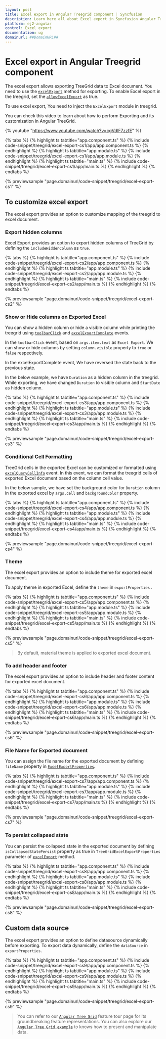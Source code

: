 ```yaml
---
layout: post
title: Excel export in Angular Treegrid component | Syncfusion
description: Learn here all about Excel export in Syncfusion Angular Treegrid component of Syncfusion Essential JS 2 and more.
platform: ej2-angular
control: Excel export 
documentation: ug
domainurl: ##DomainURL##
---
```


# Excel export in Angular Treegrid component

The excel export allows exporting TreeGrid data to Excel document. You need to use the
 [`excelExport`](https://ej2.syncfusion.com/angular/documentation/api/treegrid/#excelexport) method for exporting. To enable Excel export in the treegrid, set the [`allowExcelExport`](https://ej2.syncfusion.com/angular/documentation/api/treegrid/#allowexcelexport-boolean) as true.

To use excel export, You need to inject the `ExcelExport` module in treegrid.

You can check this video to learn about how to perform Exporting and its customization in Angular TreeGrid.

{% youtube "https://www.youtube.com/watch?v=cgVdlF7zzfE" %}

{% tabs %}
{% highlight ts tabtitle="app.component.ts" %}
{% include code-snippet/treegrid/excel-export-cs1/app/app.component.ts %}
{% endhighlight %}
{% highlight ts tabtitle="app.module.ts" %}
{% include code-snippet/treegrid/excel-export-cs1/app/app.module.ts %}
{% endhighlight %}
{% highlight ts tabtitle="main.ts" %}
{% include code-snippet/treegrid/excel-export-cs1/app/main.ts %}
{% endhighlight %}
{% endtabs %}
  
{% previewsample "page.domainurl/code-snippet/treegrid/excel-export-cs1" %}

## To customize excel export

The excel export provides an option to customize mapping of the treegrid to excel document.

### Export hidden columns

Excel Export provides an option to export hidden columns of TreeGrid by defining the `includeHiddenColumn` as `true`.

{% tabs %}
{% highlight ts tabtitle="app.component.ts" %}
{% include code-snippet/treegrid/excel-export-cs2/app/app.component.ts %}
{% endhighlight %}
{% highlight ts tabtitle="app.module.ts" %}
{% include code-snippet/treegrid/excel-export-cs2/app/app.module.ts %}
{% endhighlight %}
{% highlight ts tabtitle="main.ts" %}
{% include code-snippet/treegrid/excel-export-cs2/app/main.ts %}
{% endhighlight %}
{% endtabs %}
  
{% previewsample "page.domainurl/code-snippet/treegrid/excel-export-cs2" %}

### Show or Hide columns on Exported Excel

You can show a hidden column or hide a visible column while printing the treegrid using [`toolbarClick`](https://ej2.syncfusion.com/angular/documentation/api/treegrid#toolbarclick) and [`excelExportComplete`](https://ej2.syncfusion.com/angular/documentation/api/treegrid/#excelExportComplete) events.

In the `toolbarClick` event, based on `args.item.text` as `Excel Export`. We can show or hide columns by setting `column.visible` property to `true` or `false` respectively.

In the excelExportComplete event, We have reversed the state back to the previous state.

In the below example, we have `Duration` as a hidden column in the treegrid. While exporting, we have changed `Duration` to visible column and `StartDate` as hidden column.

{% tabs %}
{% highlight ts tabtitle="app.component.ts" %}
{% include code-snippet/treegrid/excel-export-cs3/app/app.component.ts %}
{% endhighlight %}
{% highlight ts tabtitle="app.module.ts" %}
{% include code-snippet/treegrid/excel-export-cs3/app/app.module.ts %}
{% endhighlight %}
{% highlight ts tabtitle="main.ts" %}
{% include code-snippet/treegrid/excel-export-cs3/app/main.ts %}
{% endhighlight %}
{% endtabs %}
  
{% previewsample "page.domainurl/code-snippet/treegrid/excel-export-cs3" %}

### Conditional Cell Formatting

TreeGrid cells in the exported Excel can be customized or formatted using [`excelQueryCellInfo`](https://ej2.syncfusion.com/angular/documentation/api/treegrid/#excelQueryCellInfo) event. In this event, we can format the treegrid cells of exported Excel document based on the column cell value.

In the below sample, we have set the background color for `Duration` column in the exported excel by `args.cell` and `backgroundColor` property.

{% tabs %}
{% highlight ts tabtitle="app.component.ts" %}
{% include code-snippet/treegrid/excel-export-cs4/app/app.component.ts %}
{% endhighlight %}
{% highlight ts tabtitle="app.module.ts" %}
{% include code-snippet/treegrid/excel-export-cs4/app/app.module.ts %}
{% endhighlight %}
{% highlight ts tabtitle="main.ts" %}
{% include code-snippet/treegrid/excel-export-cs4/app/main.ts %}
{% endhighlight %}
{% endtabs %}
  
{% previewsample "page.domainurl/code-snippet/treegrid/excel-export-cs4" %}

### Theme

The excel export provides an option to include theme for exported excel document.

To apply theme in exported Excel, define the `theme` in `exportProperties` .

{% tabs %}
{% highlight ts tabtitle="app.component.ts" %}
{% include code-snippet/treegrid/excel-export-cs5/app/app.component.ts %}
{% endhighlight %}
{% highlight ts tabtitle="app.module.ts" %}
{% include code-snippet/treegrid/excel-export-cs5/app/app.module.ts %}
{% endhighlight %}
{% highlight ts tabtitle="main.ts" %}
{% include code-snippet/treegrid/excel-export-cs5/app/main.ts %}
{% endhighlight %}
{% endtabs %}
  
{% previewsample "page.domainurl/code-snippet/treegrid/excel-export-cs5" %}

>By default, material theme is applied to exported excel document.

### To add header and footer

The excel export provides an option to include header and footer content for exported excel document.

{% tabs %}
{% highlight ts tabtitle="app.component.ts" %}
{% include code-snippet/treegrid/excel-export-cs6/app/app.component.ts %}
{% endhighlight %}
{% highlight ts tabtitle="app.module.ts" %}
{% include code-snippet/treegrid/excel-export-cs6/app/app.module.ts %}
{% endhighlight %}
{% highlight ts tabtitle="main.ts" %}
{% include code-snippet/treegrid/excel-export-cs6/app/main.ts %}
{% endhighlight %}
{% endtabs %}
  
{% previewsample "page.domainurl/code-snippet/treegrid/excel-export-cs6" %}

### File Name for Exported document

You can assign the file name for the exported document by defining `fileName` property in [`ExcelExportProperties`](https://ej2.syncfusion.com/angular/documentation/api/treegrid/#excelExportProperties).

{% tabs %}
{% highlight ts tabtitle="app.component.ts" %}
{% include code-snippet/treegrid/excel-export-cs7/app/app.component.ts %}
{% endhighlight %}
{% highlight ts tabtitle="app.module.ts" %}
{% include code-snippet/treegrid/excel-export-cs7/app/app.module.ts %}
{% endhighlight %}
{% highlight ts tabtitle="main.ts" %}
{% include code-snippet/treegrid/excel-export-cs7/app/main.ts %}
{% endhighlight %}
{% endtabs %}
  
{% previewsample "page.domainurl/code-snippet/treegrid/excel-export-cs7" %}

### To persist collapsed state

You can persist the collapsed state in the exported document by defining `isCollapsedStatePersist` property as true in `TreeGridExcelExportProperties` parameter of [`excelExport`](https://ej2.syncfusion.com/angular/documentation/api/treegrid/#excelexport) method.

{% tabs %}
{% highlight ts tabtitle="app.component.ts" %}
{% include code-snippet/treegrid/excel-export-cs8/app/app.component.ts %}
{% endhighlight %}
{% highlight ts tabtitle="app.module.ts" %}
{% include code-snippet/treegrid/excel-export-cs8/app/app.module.ts %}
{% endhighlight %}
{% highlight ts tabtitle="main.ts" %}
{% include code-snippet/treegrid/excel-export-cs8/app/main.ts %}
{% endhighlight %}
{% endtabs %}
  
{% previewsample "page.domainurl/code-snippet/treegrid/excel-export-cs8" %}

## Custom data source

The excel export provides an option to define datasource dynamically before exporting. To export data dynamically, define the `dataSource` in `exportProperties`.

{% tabs %}
{% highlight ts tabtitle="app.component.ts" %}
{% include code-snippet/treegrid/excel-export-cs9/app/app.component.ts %}
{% endhighlight %}
{% highlight ts tabtitle="app.module.ts" %}
{% include code-snippet/treegrid/excel-export-cs9/app/app.module.ts %}
{% endhighlight %}
{% highlight ts tabtitle="main.ts" %}
{% include code-snippet/treegrid/excel-export-cs9/app/main.ts %}
{% endhighlight %}
{% endtabs %}
  
{% previewsample "page.domainurl/code-snippet/treegrid/excel-export-cs9" %}

> You can refer to our [`Angular Tree Grid`](https://www.syncfusion.com/angular-ui-components/angular-tree-grid) feature tour page for its groundbreaking feature representations. You can also explore our [`Angular Tree Grid example`](https://ej2.syncfusion.com/angular/demos/#/material/treegrid/treegrid-overview) to knows how to present and manipulate data.
